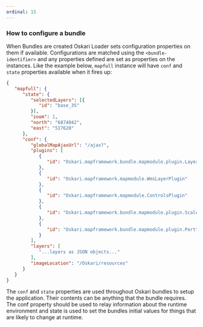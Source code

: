 ```yaml
---
ordinal: 15
---
```


### How to configure a bundle

When Bundles are created Oskari Loader sets configuration properties on them if available. Configurations are matched using the `<bundle-identifier>` and any properties defined are set as properties on the instances. Like the example below, `mapfull` instance will have `conf` and `state` properties available when it fires up:

```json
{
   "mapfull": {
      "state": {
         "selectedLayers": [{
            "id": "base_35"
         }],
         "zoom": 1,
         "north": "6874042",
         "east": "517620"
      },
      "conf": {
         "globalMapAjaxUrl": "/ajax?",
         "plugins": [
            {
               "id": "Oskari.mapframework.bundle.mapmodule.plugin.LayersPlugin"
            },
            {
               "id": "Oskari.mapframework.mapmodule.WmsLayerPlugin"
            },
            {
               "id": "Oskari.mapframework.mapmodule.ControlsPlugin"
            },
            {
               "id": "Oskari.mapframework.bundle.mapmodule.plugin.ScaleBarPlugin"
            },
            {
               "id": "Oskari.mapframework.bundle.mapmodule.plugin.Portti2Zoombar"
            }
         ],
         "layers": [
            "...layers as JSON objects..."
         ],
         "imageLocation": "/Oskari/resources"
      }
   }
}
```

The `conf` and `state` properties are used throughout Oskari bundles to setup the application. Their contents can be anything that the bundle requires. The conf property should be used to relay information about the runtime environment and state is used to set the bundles initial values for things that are likely to change at runtime.